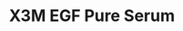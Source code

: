 ---  
title: X3M EGF Pure Serum
description:
image: /images/banner.jpg
shop_link: 'https://www.beauty-bar.se/partner/pipers-hudvard/?add-to-cart=1585'
info_link: 'https://www.beauty-bar.se/produkt/x3m-egf-pure-serum50ml/'
pris: '495:-'
category: Serum&sol;Kräm
---